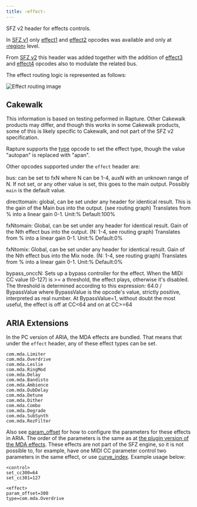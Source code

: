 ```yaml
---
title: ‹effect›
---
```

SFZ v2 header for effects controls.

In [SFZ v1] only [effect1] and [effect2] opcodes was available
and only at [‹region›] level.

From [SFZ v2] this header was added together with the addition of
[effect3] and [effect4] opcodes also to modulate the related bus.

The effect routing logic is represented as follows:

<img src="{{ '/assets/img/effect/routing.svg' | relative_path }}"
	class="img-fluid" alt="Effect routing image">
	
## Cakewalk

This information is based on testing peformed in Rapture. Other
Cakewalk products may differ, and though this works in some Cakewalk
products, some of this is likely specific to Cakewalk, and not part
of the SFZ v2 specification.

Rapture supports the [type](/opcodes/type) opcode to set the effect
type, though the value "autopan" is replaced with "apan".

Other opcodes supported under the `effect` header are:

bus: can be set to fxN where N can be 1-4, auxN with an unknown range
of N. If not set, or any other value is set, this goes to the main
output. Possibly `main` is the default value.

directtomain: global, can be set under any <effect> header for identical
result. This is the gain of the Main bus into the output. (see routing graph)
Translates from % into a linear gain 0-1.
Unit:% Default:100%

fxNtomain: Global, can be set under any <effect> header for identical result.
Gain of the Nth effect bus into the output. (N: 1-4, see routing graph)
Translates from % into a linear gain 0-1.
Unit:% Default:0%

fxNtomix: Global, can be set under any <effect> header for identical result.
Gain of the Nth effect bus into the Mix node. (N: 1-4, see routing graph)
Translates from % into a linear gain 0-1.
Unit:% Default:0%
	
bypass_onccN: Sets up a bypass controller for the effect. When the MIDI CC
value (0-127) is >= a threshold, the effect plays, otherwise it's disabled.
The threshold is determined according to this expression: 64.0 / BypassValue
where BypassValue is the opcode's value, strictly positive, interpreted as
real number. At BypassValue=1, without doubt the most useful, the effect is
off at CC<64 and on at CC>=64

## ARIA Extensions

In the PC version of ARIA, the MDA effects are bundled. That means
that under the `effect` header, any of these effect types can be set.

```
com.mda.Limiter
com.mda.Overdrive
com.mda.Leslie
com.mda.RingMod
com.mda.Delay
com.mda.Bandisto
com.mda.Ambience
com.mda.DubDelay
com.mda.Detune
com.mda.Dither
com.mda.Combo
com.mda.Degrade
com.mda.SubSynth
com.mda.RezFilter
```

Also see [param_offset] for how to
configure the parameters for these effects in ARIA.
The order of the parameters is the same as at [the plugin version of the MDA effects].
These effects are not part of the SFZ engine, so it is not possible to, for
example, have one MIDI CC parameter control two parameters in the same effect,
or use [curve_index]. Example usage below:

```
<control>
set_cc300=64
set_cc301=127

<effect>
param_offset=300
type=com.mda.Overdrive
```

[SFZ v1]:       /misc/sfz1
[SFZ v2]:       /misc/sfz2
[effect1]:      /opcodes/effect1
[effect2]:      /opcodes/effect2
[effect3]:      /opcodes/effect3
[effect4]:      /opcodes/effect4
[‹region›]:     /headers/region
[curve_index]:  /headers/curve
[param_offset]: /opcodes/param_offset
[the plugin version of the MDA effects]: http://mda.smartelectronix.com/
